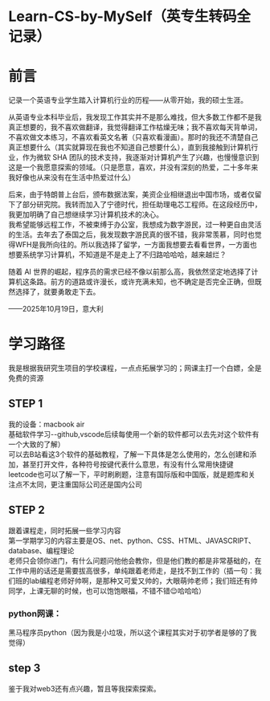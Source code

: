 # Learn-CS-by-MySelf（英专生转码全记录）
# 前言
记录一个英语专业学生踏入计算机行业的历程——从零开始，我的硕士生涯。

从英语专业本科毕业后，我发现工作其实并不是那么难找，但大多数工作都不是我真正想要的，我不喜欢做翻译，我觉得翻译工作枯燥无味；我不喜欢每天背单词，不喜欢做文本练习，不喜欢看英文名著（只喜欢看漫画）。那时的我还不清楚自己真正想要什么（其实就算现在我也不知道自己想要什么），直到我接触到计算机行业，作为微软 SHA 团队的技术支持，我逐渐对计算机产生了兴趣，也慢慢意识到这是一个我愿意探索的领域。（只是愿意，喜欢，并没有深刻的热爱，二十多年来我好像也从来没有在生活中热爱过什么）

后来，由于特朗普上台后，颁布数据法案，美资企业相继退出中国市场，或者仅留下了部分研究院。我转而加入了宁德时代，担任助理电芯工程师。在这段经历中，我更加明确了自己想继续学习计算机技术的决心。  
我希望能够远程工作，不被束缚于办公室，我想成为数字游民，过一种更自由灵活的生活。去年去了泰国之后，我发现数字游民真的很不错，我非常羡慕，同时也觉得WFH是我所向往的。所以我选择了留学，一方面我想要去看看世界，一方面也想要系统学习计算机，不知道是不是走上了不归路哈哈哈，越来越烂？

随着 AI 世界的崛起，程序员的需求已经不像以前那么高，我依然坚定地选择了计算机这条路。前方的道路或许漫长，或许充满未知，也不确定是否完全正确，但既然选择了，就要勇敢走下去。

——2025年10月19日，意大利

# 学习路径
我是根据我研究生项目的学校课程，一点点拓展学习的；网课主打一个白嫖，全是免费的资源

## STEP 1
我的设备：macbook air  
基础软件学习--github,vscode后续每使用一个新的软件都可以去先对这个软件有一个大致的了解）  
可以去B站看这3个软件的基础教程，了解一下具体是怎么使用的，怎么创建和添加，甚至打开文件，各种符号按键代表什么意思，有没有什么常用快捷键  
leetcode也可以了解一下，平时刷刷题，注意有国际版和中国版，就是题库和关注点不太同，更注重国际公司还是国内公司

## STEP 2
跟着课程走，同时拓展一些学习内容  
第一学期学习的内容主要是OS、net、python、CSS、HTML、JAVASCRIPT、database、编程理论  
老师只会领你进门，有什么问题问他他会教你，但是他们教的都是非常基础的，在工作中用的话还是需要拔高很多，单纯跟着老师走，是找不到工作的（插一句：我们班的lab编程老师好帅啊，是那种又可爱又帅的，大眼萌帅老师；我们班还有帅同学，上课无聊的时候，也可以饱饱眼福，不错不错😌哈哈哈）  
### python网课：
黑马程序员python（因为我是小垃圾，所以这个课程其实对于初学者是够的了我觉得）  

## step 3
鉴于我对web3还有点兴趣，暂且等我探索探索。  
 



